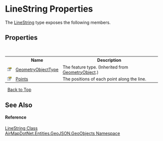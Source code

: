 # LineString Properties
 

The <a href="74632d83-31f0-af68-c039-d256be6e59c5">LineString</a> type exposes the following members.


## Properties
&nbsp;<table><tr><th></th><th>Name</th><th>Description</th></tr><tr><td>![Public property](media/pubproperty.gif "Public property")</td><td><a href="02b650c8-1f38-39aa-f433-0f5f0b01c099">GeometryObjectType</a></td><td>
The feature type.
 (Inherited from <a href="6819a0a5-e25b-befd-47e6-62c271889862">GeometryObject</a>.)</td></tr><tr><td>![Public property](media/pubproperty.gif "Public property")</td><td><a href="6f36fe9c-d0e1-3962-b5eb-c80a1a5134e0">Points</a></td><td>
The positions of each point along the line.</td></tr></table>&nbsp;
<a href="#linestring-properties">Back to Top</a>

## See Also


#### Reference
<a href="74632d83-31f0-af68-c039-d256be6e59c5">LineString Class</a><br /><a href="53277a20-13b4-4ad7-12a4-b69a3037c159">AirMapDotNet.Entities.GeoJSON.GeoObjects Namespace</a><br />